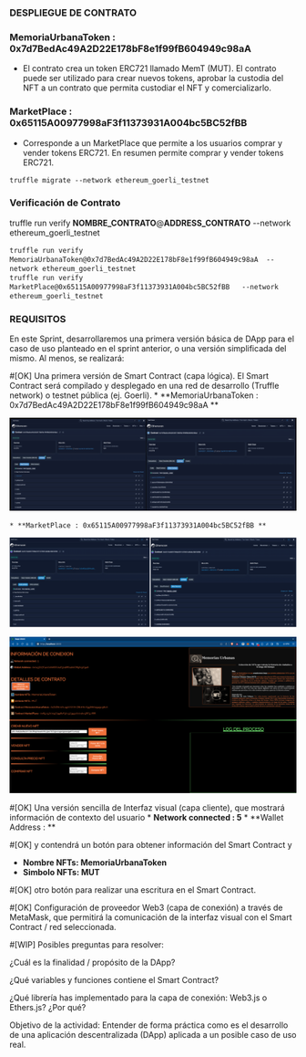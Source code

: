 
### DESPLIEGUE DE CONTRATO



### MemoriaUrbanaToken : 0x7d7BedAc49A2D22E178bF8e1f99fB604949c98aA
* El contrato crea un token ERC721 llamado MemT (MUT). El contrato puede ser utilizado para crear nuevos tokens, aprobar la custodia del NFT a un contrato que permita custodiar el NFT y comercializarlo.


### MarketPlace : 0x65115A00977998aF3f11373931A004bc5BC52fBB

* Corresponde a un MarketPlace que permite a los usuarios comprar y vender tokens ERC721. En resumen permite comprar y vender tokens ERC721.

```
truffle migrate --network ethereum_goerli_testnet
```


### Verificación de Contrato
truffle run verify  **NOMBRE_CONTRATO**@**ADDRESS_CONTRATO** --network ethereum_goerli_testnet
```
truffle run verify  MemoriaUrbanaToken@0x7d7BedAc49A2D22E178bF8e1f99fB604949c98aA  --network ethereum_goerli_testnet
truffle run verify  MarketPlace@0x65115A00977998aF3f11373931A004bc5BC52fBB   --network ethereum_goerli_testnet
```


### REQUISITOS
En este Sprint, desarrollaremos una primera versión básica de DApp para el caso de uso planteado en el sprint anterior, o una versión simplificada del mismo. Al menos, se realizará:

#[OK]
Una primera versión de Smart Contract (capa lógica). El Smart Contract será compilado y desplegado en una red de desarrollo (Truffle network) o testnet pública (ej. Goerli). 
    * **MemoriaUrbanaToken : 0x7d7BedAc49A2D22E178bF8e1f99fB604949c98aA **

![Alt text](image.png)

    * **MarketPlace : 0x65115A00977998aF3f11373931A004bc5BC52fBB **

![Alt text](image-1.png)

![Alt text](image-3.png)
 
#[OK]
Una versión sencilla de Interfaz visual (capa cliente), que mostrará información de contexto del usuario 
    * **Network connected : 5**
    * **Wallet Address : **



#[OK]
y contendrá un botón para obtener información del Smart Contract y 
* **Nombre NFTs: MemoriaUrbanaToken**
* **Simbolo NFTs: MUT**


#[OK]
otro botón para realizar una escritura en el Smart Contract.

#[OK]
Configuración de proveedor Web3 (capa de conexión) a través de MetaMask, que permitirá la comunicación de la interfaz visual con el Smart Contract / red seleccionada.


#[WIP]
Posibles preguntas para resolver:

¿Cuál es la finalidad / propósito de la DApp? 

¿Qué variables y funciones contiene el Smart Contract? 

¿Qué librería has implementado para la capa de conexión: Web3.js o Ethers.js? ¿Por qué?


Objetivo de la actividad: Entender de forma práctica como es el desarrollo de una aplicación descentralizada (DApp) aplicada a un posible caso de uso real.

